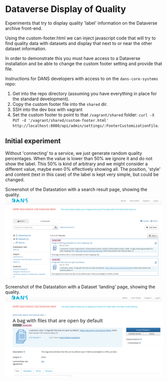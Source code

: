 Dataverse Display of Quality
============================

Experiments that try to display quality 'label' information on the Dataverse archive front-end. 

Using the custom-footer.html we can inject javascript code that will try to find quality data with datasets and display that next to or near the other dataset information. 

In order to demonstrate this you must have access to a Dataverse installation and be able to change the custom footer setting and provide that file. 

Instructions for DANS developers with access to on the `dans-core-systems` repo:
1. Get into the repo directory (assuming you have everything in place for the standard development). 
2. Copy the custom footer file into the `shared` dir. 
3. SSH into the dev box with vagrant
4. Set the custom footer to point to that `/vagrant/shared` folder: `curl -X PUT -d '/vagrant/shared/custom-footer.html' http://localhost:8080/api/admin/settings/:FooterCustomizationFile`. 


## Initial experiment

Without 'connecting' to a service, we just generate random quality percentages. 
When the value is lower than 50% we ignore it and do not show the label. This 50% is kind of arbitrary and we might consider a different value, maybe even 0% effectively showing all.
The position, 'style' and content (text in this case) of the label is kept very simple, but could be changed.  

Screenshot of the Datastation with a search result page, showing the quality.  
![test-searchresult-page](./Screenshot%20from%202025-10-21%2015-04-36.png)

Screenshot of the Datastation with a Dataset 'landing' page, showing the quality. 
![test-datasetlanding-page](./Screenshot%20from%202025-10-21%2015-05-24.png)



